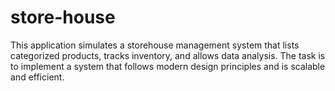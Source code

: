 # store-house
This application simulates a storehouse management system that lists categorized products, tracks inventory, and allows data analysis. The task is to implement a system that follows modern design principles and is scalable and efficient.
